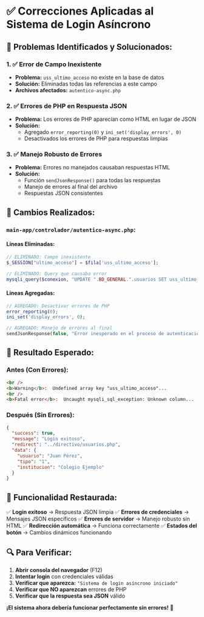 # ✅ Correcciones Aplicadas al Sistema de Login Asíncrono

## 🔧 **Problemas Identificados y Solucionados:**

### **1. ✅ Error de Campo Inexistente**
- **Problema:** `uss_ultimo_acceso` no existe en la base de datos
- **Solución:** Eliminadas todas las referencias a este campo
- **Archivos afectados:** `autentico-async.php`

### **2. ✅ Errores de PHP en Respuesta JSON**
- **Problema:** Los errores de PHP aparecían como HTML en lugar de JSON
- **Solución:** 
  - Agregado `error_reporting(0)` y `ini_set('display_errors', 0)`
  - Desactivados los errores de PHP para respuestas limpias

### **3. ✅ Manejo Robusto de Errores**
- **Problema:** Errores no manejados causaban respuestas HTML
- **Solución:** 
  - Función `sendJsonResponse()` para todas las respuestas
  - Manejo de errores al final del archivo
  - Respuestas JSON consistentes

## 📁 **Cambios Realizados:**

### **`main-app/controlador/autentico-async.php`:**

#### **Líneas Eliminadas:**
```php
// ELIMINADO: Campo inexistente
$_SESSION["ultimo_acceso"] = $fila['uss_ultimo_acceso'];

// ELIMINADO: Query que causaba error
mysqli_query($conexion, "UPDATE ".BD_GENERAL.".usuarios SET uss_ultimo_acceso=NOW() WHERE uss_id='".$fila['uss_id']."' AND institucion={$_SESSION["idInstitucion"]} AND year={$_SESSION["bd"]}");
```

#### **Líneas Agregadas:**
```php
// AGREGADO: Desactivar errores de PHP
error_reporting(0);
ini_set('display_errors', 0);

// AGREGADO: Manejo de errores al final
sendJsonResponse(false, "Error inesperado en el proceso de autenticación.", null);
```

## 🎯 **Resultado Esperado:**

### **Antes (Con Errores):**
```html
<br />
<b>Warning</b>:  Undefined array key "uss_ultimo_acceso"...
<br />
<b>Fatal error</b>:  Uncaught mysqli_sql_exception: Unknown column...
```

### **Después (Sin Errores):**
```json
{
  "success": true,
  "message": "Login exitoso",
  "redirect": "../directivo/usuarios.php",
  "data": {
    "usuario": "Juan Pérez",
    "tipo": "1",
    "institucion": "Colegio Ejemplo"
  }
}
```

## 🚀 **Funcionalidad Restaurada:**

✅ **Login exitoso** → Respuesta JSON limpia
✅ **Errores de credenciales** → Mensajes JSON específicos
✅ **Errores de servidor** → Manejo robusto sin HTML
✅ **Redirección automática** → Funciona correctamente
✅ **Estados del botón** → Cambios dinámicos funcionando

## 🔍 **Para Verificar:**

1. **Abrir consola del navegador** (F12)
2. **Intentar login** con credenciales válidas
3. **Verificar que aparezca:** `"Sistema de login asíncrono iniciado"`
4. **Verificar que NO aparezcan** errores de PHP
5. **Verificar que la respuesta sea JSON** válido

**¡El sistema ahora debería funcionar perfectamente sin errores!** 🎉
